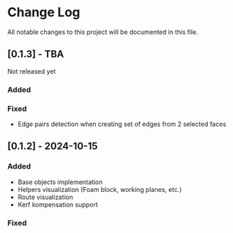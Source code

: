 
# Change Log
All notable changes to this project will be documented in this file.

## [0.1.3] - TBA
  
Not released yet
 
### Added
  
### Fixed
 
- Edge pairs detection when creating set of edges from 2 selected faces
 
## [0.1.2] - 2024-10-15
 
### Added
- Base objects implementation
- Helpers visualization (Foam block, working planes, etc.)
- Route visualization
- Kerf kompensation support

### Fixed
 